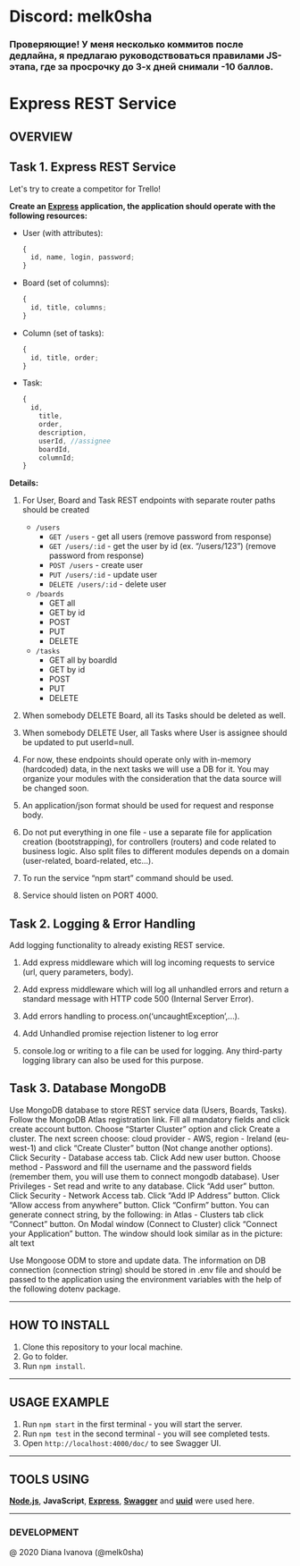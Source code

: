 # Discord: melk0sha

### **Проверяющие!** У меня несколько коммитов после дедлайна, я предлагаю руководствоваться правилами JS-этапа, где за просрочку до 3-х дней снимали -10 баллов.

# Express REST Service

## OVERVIEW

## Task 1. Express REST Service

Let's try to create a competitor for Trello!

**Create an [Express](https://expressjs.com/ru/) application, the application should operate with the following resources:**

- User (with attributes):
  ```javascript
  {
    id, name, login, password;
  }
  ```
- Board (set of columns):
  ```javascript
  {
    id, title, columns;
  }
  ```
- Column (set of tasks):
  ```javascript
  {
    id, title, order;
  }
  ```
- Task:
  ```javascript
  {
    id,
      title,
      order,
      description,
      userId, //assignee
      boardId,
      columnId;
  }
  ```

**Details:**

1. For User, Board and Task REST endpoints with separate router paths should be created

   - `/users`
     - `GET /users` - get all users (remove password from response)
     - `GET /users/:id` - get the user by id (ex. “/users/123”) (remove password from response)
     - `POST /users` - create user
     - `PUT /users/:id` - update user
     - `DELETE /users/:id` - delete user
   - `/boards`
     - GET all
     - GET by id
     - POST
     - PUT
     - DELETE
   - `/tasks`
     - GET all by boardId
     - GET by id
     - POST
     - PUT
     - DELETE

2. When somebody DELETE Board, all its Tasks should be deleted as well.

3. When somebody DELETE User, all Tasks where User is assignee should be updated to put userId=null.

4. For now, these endpoints should operate only with in-memory (hardcoded) data, in the next tasks we will use a DB for it. You may organize your modules with the consideration that the data source will be changed soon.

5. An application/json format should be used for request and response body.

6. Do not put everything in one file - use a separate file for application creation (bootstrapping), for controllers (routers) and code related to business logic. Also split files to different modules depends on a domain (user-related, board-related, etc...).

7. To run the service “npm start” command should be used.

8. Service should listen on PORT 4000.

## Task 2. Logging & Error Handling

Add logging functionality to already existing REST service.

1. Add express middleware which will log incoming requests to service (url, query parameters, body).

2. Add express middleware which will log all unhandled errors and return a standard message with HTTP code 500 (Internal Server Error).

3. Add errors handling to process.on(‘uncaughtException’,...).

4. Add Unhandled promise rejection listener to log error

5. console.log or writing to a file can be used for logging. Any third-party logging library can also be used for this purpose.

## Task 3. Database MongoDB

Use MongoDB database to store REST service data (Users, Boards, Tasks).
Follow the MongoDB Atlas registration link.
Fill all mandatory fields and click create account button.
Choose “Starter Cluster” option and click Create a cluster.
The next screen choose: cloud provider - AWS, region - Ireland (eu-west-1) and click “Create Cluster” button (Not change another options).
Click Security - Database access tab.
Click Add new user button.
Choose method - Password and fill the username and the password fields (remember them, you will use them to connect mongodb database).
User Privileges - Set read and write to any database.
Click “Add user” button.
Click Security - Network Access tab.
Click “Add IP Address” button.
Click “Allow access from anywhere” button.
Click “Confirm” button.
You can generate connect string, by the following: in Atlas - Clusters tab click “Connect” button.
On Modal window (Connect to Cluster) click “Connect your Application” button. The window should look similar as in the picture:
alt text

Use Mongoose ODM to store and update data.
The information on DB connection (connection string) should be stored in .env file and should be passed to the application using the environment variables with the help of the following dotenv package.

---

## HOW TO INSTALL

1. Clone this repository to your local machine.
2. Go to folder.
3. Run `npm install`.

---

## USAGE EXAMPLE

1. Run `npm start` in the first terminal - you will start the server.
2. Run `npm test` in the second terminal - you will see completed tests.
3. Open `http://localhost:4000/doc/` to see Swagger UI.

---

## TOOLS USING

**[Node.js](https://nodejs.org/en/)**, **JavaScript**, **[Express](https://expressjs.com/ru/)**, **[Swagger](https://swagger.io/)** and **[uuid](https://www.npmjs.com/package/uuid)** were used here.

---

### DEVELOPMENT

@ 2020 Diana Ivanova (@melk0sha)

